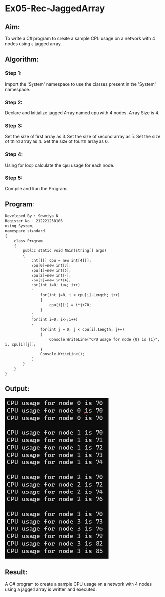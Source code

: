 # Ex05-Rec-JaggedArray
## Aim:
To write a C# program to create a sample CPU usage on a network with 4 nodes using a jagged array.
## Algorithm:
### Step 1:
Import the 'System' namespace to use the classes present in the 'System' namespace.
### Step 2:
Declare and Initialize jagged Array named cpu with 4 nodes. Array Size is 4.
### Step 3:
Set the size of first array as 3.
Set the size of second array as 5.
Set the size of third array as 4.
Set the size of fourth array as 6.
### Step 4:
Using for loop calculate the cpu usage for each node.
### Step 5:
Compile and Run the Program.
## Program:
```
Developed By : Sowmiya N
Register No : 212221230106
using System;
namespace standard
{
    class Program
    {
        public static void Main(string[] args)
        {
            int[][] cpu = new int[4][];
            cpu[0]=new int[3];
            cpu[1]=new int[5];
            cpu[2]=new int[4];
            cpu[3]=new int[6];
            for(int i=0; i<4; i++)
            {
                for(int j=0; j < cpu[i].Length; j++)
                {
                    cpu[i][j] = i*j+70;
                }
            }
            for(int i=0; i<4;i++)
            {
                for(int j = 0; j < cpu[i].Length; j++)
                {
                    Console.WriteLine("CPU usage for node {0} is {1}", i, cpu[i][j]);
                }
                Console.WriteLine();
            }
        }
    }
}
```
## Output:
![op](./m.png)
## Result:
A C# program to create a sample CPU usage on a network with 4 nodes using a jagged array is written and executed.